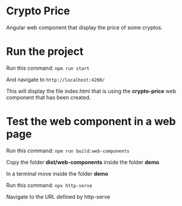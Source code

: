 # Crypto Price

Angular web component that display the price of some cryptos.

# Run the project

Run this command: `npm run start`

And navigate to `http://localhost:4200/`

This will display the file index.html that is using the **crypto-price** web component that has been created.

# Test the web component in a web page

Run this command: `npm run build:web-components`

Copy the folder **dist/web-components** inside the folder **demo**

In a terminal move inside the folder **demo**

Run this command: `npx http-serve`

Navigate to the URL defined by http-serve
